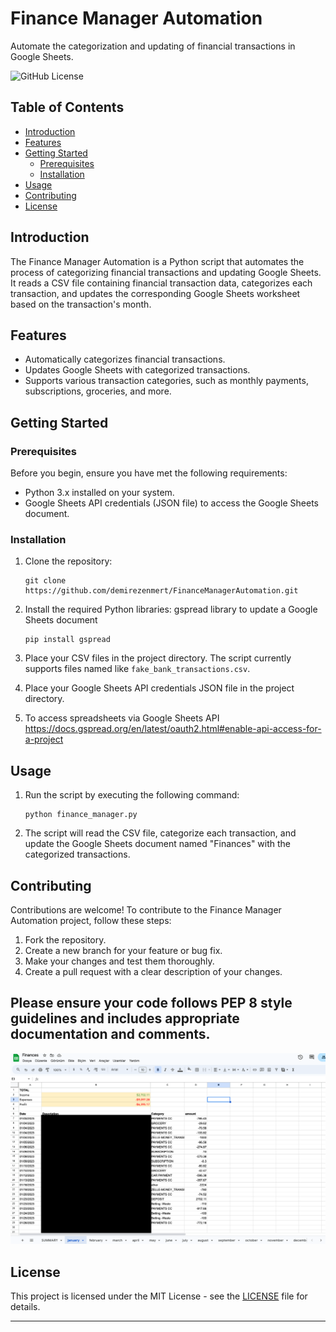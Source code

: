 


# Finance Manager Automation

Automate the categorization and updating of financial transactions in Google Sheets.

![GitHub License](https://img.shields.io/badge/license-MIT-blue.svg)

## Table of Contents

- [Introduction](#introduction)
- [Features](#features)
- [Getting Started](#getting-started)
  - [Prerequisites](#prerequisites)
  - [Installation](#installation)
- [Usage](#usage)
- [Contributing](#contributing)
- [License](#license)

## Introduction

The Finance Manager Automation is a Python script that automates the process of categorizing financial transactions and updating Google Sheets. It reads a CSV file containing financial transaction data, categorizes each transaction, and updates the corresponding Google Sheets worksheet based on the transaction's month.

## Features

- Automatically categorizes financial transactions.
- Updates Google Sheets with categorized transactions.
- Supports various transaction categories, such as monthly payments, subscriptions, groceries, and more.

## Getting Started

### Prerequisites

Before you begin, ensure you have met the following requirements:

- Python 3.x installed on your system.
- Google Sheets API credentials (JSON file) to access the Google Sheets document.

### Installation

1. Clone the repository:

   ```shell
   git clone https://github.com/demirezenmert/FinanceManagerAutomation.git
   ```

2. Install the required Python libraries:
    gspread library to update a Google Sheets document

   ```shell
   pip install gspread
   ```

3. Place your CSV files in the project directory. The script currently supports files named like `fake_bank_transactions.csv`.

4. Place your Google Sheets API credentials JSON file in the project directory.

5. To access spreadsheets via Google Sheets API
https://docs.gspread.org/en/latest/oauth2.html#enable-api-access-for-a-project

## Usage

1. Run the script by executing the following command:

   ```shell
   python finance_manager.py
   ```

2. The script will read the CSV file, categorize each transaction, and update the Google Sheets document named "Finances" with the categorized transactions.

## Contributing

Contributions are welcome! To contribute to the Finance Manager Automation project, follow these steps:

1. Fork the repository.
2. Create a new branch for your feature or bug fix.
3. Make your changes and test them thoroughly.
4. Create a pull request with a clear description of your changes.

Please ensure your code follows PEP 8 style guidelines and includes appropriate documentation and comments.
---
![alt text](https://github.com/demirezenmert/FinanceManagerAutomation/blob/master/Example.png)

## License

This project is licensed under the MIT License - see the [LICENSE](LICENSE) file for details.

---


